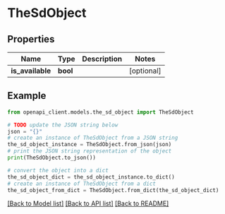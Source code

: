 # TheSdObject


## Properties

Name | Type | Description | Notes
------------ | ------------- | ------------- | -------------
**is_available** | **bool** |  | [optional] 

## Example

```python
from openapi_client.models.the_sd_object import TheSdObject

# TODO update the JSON string below
json = "{}"
# create an instance of TheSdObject from a JSON string
the_sd_object_instance = TheSdObject.from_json(json)
# print the JSON string representation of the object
print(TheSdObject.to_json())

# convert the object into a dict
the_sd_object_dict = the_sd_object_instance.to_dict()
# create an instance of TheSdObject from a dict
the_sd_object_from_dict = TheSdObject.from_dict(the_sd_object_dict)
```
[[Back to Model list]](../README.md#documentation-for-models) [[Back to API list]](../README.md#documentation-for-api-endpoints) [[Back to README]](../README.md)


